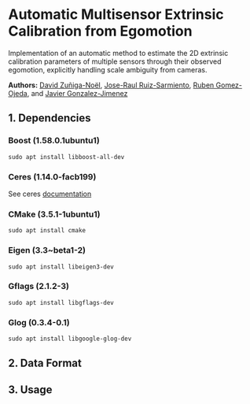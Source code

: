 # Automatic Multisensor Extrinsic Calibration from Egomotion
Implementation of an automatic method to estimate the 2D extrinsic calibration parameters of multiple sensors through their observed egomotion, explicitly handling scale ambiguity from cameras.

**Authors:** [David Zuñiga-Noël](http://mapir.isa.uma.es/mapirwebsite/index.php/people/270), [Jose-Raul Ruiz-Sarmiento](http://mapir.uma.es/mapirwebsite/index.php/people/108-jose-raul-ruiz-sarmiento), [Ruben Gomez-Ojeda](http://mapir.isa.uma.es/mapirwebsite/index.php/people/164-ruben-gomez), and [Javier Gonzalez-Jimenez](http://mapir.isa.uma.es/mapirwebsite/index.php/people/95-javier-gonzalez-jimenez)

## 1. Dependencies

### Boost (1.58.0.1ubuntu1)
```
sudo apt install libboost-all-dev
```
### Ceres (1.14.0-facb199)
See ceres [documentation](http://ceres-solver.org/installation.html#linux)
### CMake (3.5.1-1ubuntu1)
```
sudo apt install cmake
```
### Eigen (3.3~beta1-2)
```
sudo apt install libeigen3-dev
```
### Gflags (2.1.2-3)
```
sudo apt install libgflags-dev
```
### Glog (0.3.4-0.1)
```
sudo apt install libgoogle-glog-dev
```

## 2. Data Format

## 3. Usage

